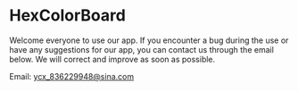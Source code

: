 # HexColorBoard




Welcome everyone to use our app. If you encounter a bug during the use or have any suggestions for our app, you can contact us through the email below. We will correct and improve as soon as possible.




Email: ycx_836229948@sina.com
